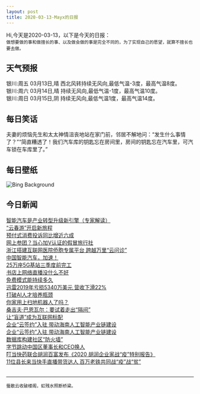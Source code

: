 ```yaml
---
layout: post
title: 2020-03-13-Mayx的日报
---
```


Hi,今天是2020-03-13，以下是今天的日报：<br><small>
做想要做的事和做擅长的事、以及做会做的事是完全不同的，为了实现自己的愿望，就算不擅长也要去做。</small><!--more-->
## 天气预报
银川:周五 03月13日,晴 西北风转持续无风向,最低气温-3度，最高气温8度。<br>银川:周六 03月14日,晴 持续无风向,最低气温-1度，最高气温10度。<br>银川:周日 03月15日,阴 持续无风向,最低气温1度，最高气温14度。
## 每日笑话
夫妻的烦恼先生和太太神情沮丧地站在家门前，邻居不解地问：“发生什么事情了？”“简直糟透了！我们汽车库的钥匙忘在房间里，房间的钥匙忘在汽车里，可汽车锁在车库里了。”
## 每日壁纸
![Bing Background](https://cn.bing.com/th?id=OHR.SiestaKey_EN-US2874626647_1920x1080.jpg&rf=LaDigue_1920x1080.jpg&pid=hp "Aerial view of Siesta Beach, Siesta Key, Florida (© Julie Palermo/Getty Images)")
## 今日新闻

[智能汽车是产业转型升级新引擎（专家解读）](http://it.people.com.cn/n1/2020/0313/c1009-31630347.html)   
[“云春游”开启新旅程](http://it.people.com.cn/n1/2020/0313/c1009-31630349.html)   
[预付式消费投诉同比增近六成](http://it.people.com.cn/n1/2020/0313/c1009-31630410.html)   
[网上参团？当心加V认证的假冒旅行社](http://it.people.com.cn/n1/2020/0313/c1009-31630399.html)   
[浙江搭建互联网医院侨胞专属平台 跨越万里“云问诊”](http://it.people.com.cn/n1/2020/0313/c1009-31630102.html)   
[中国智能汽车，加速！](http://it.people.com.cn/n1/2020/0313/c1009-31630346.html)   
[25万座5G基站三季度前完工](http://it.people.com.cn/n1/2020/0313/c1009-31629992.html)   
[书店上网络直播没什么不好](http://it.people.com.cn/n1/2020/0313/c1009-31629959.html)   
[免费模式能持续多久](http://it.people.com.cn/n1/2020/0313/c1009-31629938.html)   
[迅雷2019年亏损5340万美元 营收下滑22%](http://it.people.com.cn/n1/2020/0313/c1009-31629912.html)   
[打破AI人才培养瓶颈](http://it.people.com.cn/n1/2020/0313/c1009-31630030.html)   
[你家用上扫地机器人了吗？](http://it.people.com.cn/n1/2020/0313/c1009-31630029.html)   
[桑吉夫·巴恩瓦尔：要试着走出“隔间”](http://it.people.com.cn/n1/2020/0313/c1009-31630031.html)   
[让“盲道”成为互联网标配](http://it.people.com.cn/n1/2020/0313/c1009-31630032.html)   
[企业“云签约”入驻 带动海南人工智能产业链建设](http://it.people.com.cn/n1/2020/0313/c1009-31630042.html)   
[企业“云签约”入驻 带动海南人工智能产业链建设](http://it.people.com.cn/n1/2020/0313/c1009-31629921.html)   
[数据库构建社区“防火墙”](http://it.people.com.cn/n1/2020/0313/c1009-31630001.html)   
[字节跳动中国区董事长和CEO换人](http://it.people.com.cn/n1/2020/0313/c1009-31629929.html)   
[叮当快药联合胡润百富发布《2020 胡润企业家战“疫”特别报告》](http://it.people.com.cn/n1/2020/0312/c1009-31629469.html)   
[11位县长来当快手直播带货达人 百万老铁共同战“疫”战“贫”](http://it.people.com.cn/n1/2020/0312/c1009-31629398.html)   
<br />

***

<small>蜃散云收破楼阁，虹残水照断桥粱。</small>
